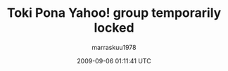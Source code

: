 ---
title: 'Toki Pona Yahoo! group temporarily locked'
posts: 1
hash: 'jYcqVGHf'
author: 'marraskuu1978'
date: 2009-09-06 01:11:41 UTC
sources:
  - https://tokipona.yahoogroups.narkive.com/jYcqVGHf
---